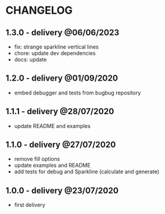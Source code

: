 # CHANGELOG

## 1.3.0 - delivery @06/06/2023

- fix: strange sparkline vertical lines
- chore: update dev dependencies
- docs: update

## 1.2.0 - delivery @01/09/2020

- embed debugger and tests from bugbug repository

## 1.1.1 - delivery @28/07/2020

- update README and examples

## 1.1.0 - delivery @27/07/2020

- remove fill options
- update examples and README
- add tests for debug and Sparkline (calculate and generate)

## 1.0.0 - delivery @23/07/2020

- first delivery
